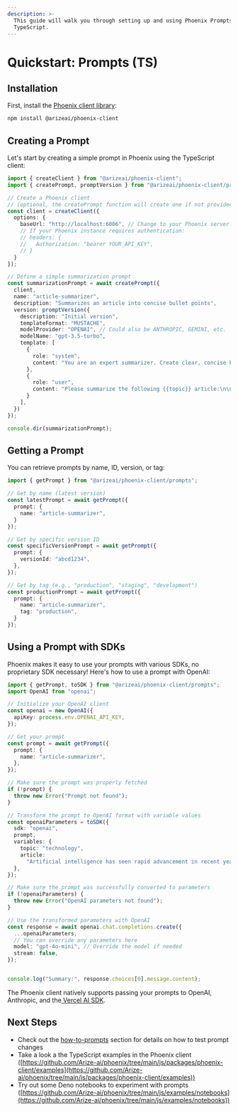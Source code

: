 ```yaml
---
description: >-
  This guide will walk you through setting up and using Phoenix Prompts with
  TypeScript.
---
```


# Quickstart: Prompts (TS)

## Installation

First, install the [Phoenix client library](https://www.npmjs.com/package/@arizeai/phoenix-client):

```bash
npm install @arizeai/phoenix-client
```

## Creating a Prompt

Let's start by creating a simple prompt in Phoenix using the TypeScript client:

```typescript
import { createClient } from "@arizeai/phoenix-client";
import { createPrompt, promptVersion } from "@arizeai/phoenix-client/prompts";

// Create a Phoenix client 
// (optional, the createPrompt function will create one if not provided)
const client = createClient({
  options: {
    baseUrl: "http://localhost:6006", // Change to your Phoenix server URL
    // If your Phoenix instance requires authentication:
    // headers: {
    //   Authorization: "bearer YOUR_API_KEY",
    // }
  }
});

// Define a simple summarization prompt
const summarizationPrompt = await createPrompt({
  client,
  name: "article-summarizer",
  description: "Summarizes an article into concise bullet points",
  version: promptVersion({
    description: "Initial version",
    templateFormat: "MUSTACHE",
    modelProvider: "OPENAI", // Could also be ANTHROPIC, GEMINI, etc.
    modelName: "gpt-3.5-turbo",
    template: [
      {
        role: "system",
        content: "You are an expert summarizer. Create clear, concise bullet points highlighting the key information."
      },
      {
        role: "user",
        content: "Please summarize the following {{topic}} article:\n\n{{article}}"
      }
    ],
  })
});

console.dir(summarizationPrompt);
```

## Getting a Prompt

You can retrieve prompts by name, ID, version, or tag:

```typescript
import { getPrompt } from "@arizeai/phoenix-client/prompts";

// Get by name (latest version)
const latestPrompt = await getPrompt({
  prompt: {
    name: "article-summarizer",
  }
});

// Get by specific version ID
const specificVersionPrompt = await getPrompt({ 
  prompt: {
    versionId: "abcd1234",
  },
});

// Get by tag (e.g., "production", "staging", "development")
const productionPrompt = await getPrompt({ 
  prompt: {
    name: "article-summarizer", 
    tag: "production", 
  }
});
```

## Using a Prompt with SDKs

Phoenix makes it easy to use your prompts with various SDKs, no proprietary SDK necessary!  Here's how to use a prompt with OpenAI:

```typescript
import { getPrompt, toSDK } from "@arizeai/phoenix-client/prompts";
import OpenAI from "openai";

// Initialize your OpenAI client
const openai = new OpenAI({
  apiKey: process.env.OPENAI_API_KEY,
});

// Get your prompt
const prompt = await getPrompt({
  prompt: {
    name: "article-summarizer",
  },
});

// Make sure the prompt was properly fetched
if (!prompt) {
  throw new Error("Prompt not found");
}

// Transform the prompt to OpenAI format with variable values
const openaiParameters = toSDK({
  sdk: "openai", 
  prompt,
  variables: {
    topic: "technology",
    article:
      "Artificial intelligence has seen rapid advancement in recent years. Large language models like GPT-4 can now generate human-like text, code, and even create images from descriptions. This technology is being integrated into many industries, from healthcare to finance, transforming how businesses operate and people work.",
  },
});

// Make sure the prompt was successfully converted to parameters
if (!openaiParameters) {
  throw new Error("OpenAI parameters not found");
}

// Use the transformed parameters with OpenAI
const response = await openai.chat.completions.create({
  ...openaiParameters,
  // You can override any parameters here
  model: "gpt-4o-mini", // Override the model if needed
  stream: false,
});


console.log("Summary:", response.choices[0].message.content);
```

The Phoenix client natively supports passing your prompts to OpenAI, Anthropic, and the[ Vercel AI SDK](https://sdk.vercel.ai/docs/introduction).

## Next Steps

* Check out the [how-to-prompts](../how-to-prompts/ "mention") section for details on how to test prompt changes
* Take a look a the TypeScript examples in the Phoenix client ([https://github.com/Arize-ai/phoenix/tree/main/js/packages/phoenix-client/examples](https://github.com/Arize-ai/phoenix/tree/main/js/packages/phoenix-client/examples))
* Try out some Deno notebooks to experiment with prompts ([https://github.com/Arize-ai/phoenix/tree/main/js/examples/notebooks](https://github.com/Arize-ai/phoenix/tree/main/js/examples/notebooks))

